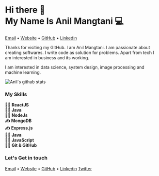 <h1>Hi there 👋<br>
My Name Is Anil Mangtani 💻</h1>

<p >
  <a href="mailto:mangtanianil1510@gmail.com">Email</a> •
  <a href="https://anilmangtani.github.io/">Website</a> •
  <a href="https://github.com/anilmangtani/">GitHub</a> •
  <a href="https://www.linkedin.com/in/anilmangtani">Linkedin</a>
</p>


Thanks for visiting my GitHub. I am Anil Mangtani.
I am passionate about creating softwares. I write code as solution for problems. Apart from tech I am interested in business and its working.

I am interested in data science, system design, image processing and machine learning.

![Anil's github stats](https://github-readme-stats.vercel.app/api/?username=anilmangtani&show_icons=true&title_color=ffd1dc&icon_color=79ff97&text_color=ffd1dc&bg_color=151515)

### My Skills
<b>
✍🏻 ReactJS<br>
✍🏻 Java<br>
✍🏻 NodeJs<br>
✍ MongoDB<br>
✍ Express.js<br>
✍🏻 Java<br>
✍🏻 JavaScript<br>
✍🏻 Git & GitHub<br>
</b>


### Let's Get in touch
<p >
  <a href="mailto:mangtanianil1510@gmail.com">Email</a> •
  <a href="https://anilmangtani.github.io/">Website</a> •
  <a href="https://github.com/anilmangtani/">GitHub</a> •
  <a href="https://www.linkedin.com/in/anilmangtani">Linkedin</a>
  <a href="https://twitter.com/Mangtani_Anil">Twitter</a>
</p>
